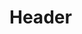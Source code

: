 <!-- TITLE: Shield Of Mana -->
<!-- SUBTITLE: Covers your target's skin in a shimmering shield of mana that absorbs some spell damage. -->

# Header